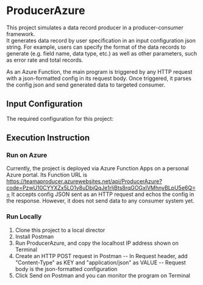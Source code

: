# ProducerAzure
This project simulates a data record producer in a producer-consumer framework.  
It generates data record by user specification in an input configuration json string.
For example, users can specify the format of the data records to generate (e.g. field name, data type, etc.) as well as other parameters, such as error rate and total records.

As an Azure Function, the main program is triggered by any HTTP request with a json-formatted config in its request body. Once triggered, it parses the config json and send generated data to targeted consumer.


## Input Configuration
The required configuration for this project:


## Execution Instruction

### Run on Azure
Currently, the project is deployed via Azure Function Apps on a personal Azure portal.
Its Function URL is https://teamaproducer.azurewebsites.net/api/ProducerAzure?code=PzwU10CYYXZx5LO1v8uDbjQqJe1rljBts8rqGOGxlVMhnyBLpU5e6Q==
It accepts config JSON sent as an HTTP request and echos the config in the response. However, it does not send data to any consumer system yet.


### Run Locally
1. Clone this project to a local director
2. Install Postman
3. Run ProducerAzure, and copy the localhost IP address shown on Terminal
4. Create an HTTP POST request in Postman
   -- In Request header, add "Content-Type" as KEY and "application/json" as VALUE
   -- Request body is the json-formatted configuration
5. Click Send on Postman and you can monitor the program on Terminal
